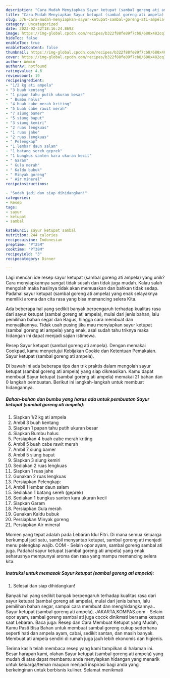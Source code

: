 ```yaml
---
description: "Cara Mudah Menyiapkan Sayur ketupat (sambal goreng ati ampela) yang Mantap"
title: "Cara Mudah Menyiapkan Sayur ketupat (sambal goreng ati ampela) yang Mantap"
slug: 376-cara-mudah-menyiapkan-sayur-ketupat-sambal-goreng-ati-ampela-yang-mantap
category: Uncategorized
date: 2023-02-22T18:16:24.869Z
image: https://img-global.cpcdn.com/recipes/b322f88fe89f7cb8/680x482cq70/sayur-ketupat-sambal-goreng-ati-ampela-foto-resep-utama.jpg
hideToc: false
enableToc: true
enableTocContent: false
thumbnail: https://img-global.cpcdn.com/recipes/b322f88fe89f7cb8/680x482cq70/sayur-ketupat-sambal-goreng-ati-ampela-foto-resep-utama.jpg
cover: https://img-global.cpcdn.com/recipes/b322f88fe89f7cb8/680x482cq70/sayur-ketupat-sambal-goreng-ati-ampela-foto-resep-utama.jpg
author: Admin
authorAv: notfound
ratingvalue: 4.6
reviewcount: 19
recipeingredient:
- "1/2 kg ati ampela"
- "3 buah kentang"
- "1 papan tahu putih ukuran besar"
- " Bumbu halus"
- "4 buah cabe merah kriting"
- "5 buah cabe rawit merah"
- "7 siung bamer"
- "5 siung baput"
- "3 siung kemiri"
- "2 ruas lengkuas"
- "1 ruas jahe"
- "2 ruas lengkuas"
- " Pelengkap"
- "1 lembar daun salam"
- "1 batang sereh geprek"
- "1 bungkus santen kara ukuran kecil"
- " Garam"
- " Gula merah"
- " Kaldu bubuk"
- " Minyak goreng"
- " Air mineral"
recipeinstructions:

- "Sudah jadi dan siap dihidangkan!"
categories:
- Resep
tags:
- sayur
- ketupat
- sambal

katakunci: sayur ketupat sambal 
nutrition: 244 calories
recipecuisine: Indonesian
preptime: "PT25M"
cooktime: "PT38M"
recipeyield: "3"
recipecategory: Dinner

---
```





Lagi mencari ide resep sayur ketupat (sambal goreng ati ampela) yang unik? Cara menyiapkannya sangat tidak susah dan tidak juga mudah. Kalau salah mengolah maka hasilnya tidak akan memuaskan dan bahkan tidak sedap. Padahal sayur ketupat (sambal goreng ati ampela) yang enak selayaknya memiliki aroma dan cita rasa yang bisa memancing selera Kita.





Ada beberapa hal yang sedikit banyak berpengaruh terhadap kualitas rasa dari sayur ketupat (sambal goreng ati ampela), mulai dari jenis bahan, lalu pemilihan bahan segar dan Bagus, hingga cara membuat dan menyajikannya. Tidak usah pusing jika mau menyiapkan sayur ketupat (sambal goreng ati ampela) yang enak,      asal sudah tahu triknya maka hidangan ini dapat menjadi sajian istimewa.














Resep Sayur ketupat (sambal goreng ati ampela). Dengan memakai Cookpad, kamu menyetujui Kebijakan Cookie dan Ketentuan Pemakaian. Sayur ketupat (sambal goreng ati ampela).






Di bawah ini ada beberapa tips dan trik praktis dalam mengolah sayur ketupat (sambal goreng ati ampela) yang siap dikreasikan. Kamu dapat membuat Sayur ketupat (sambal goreng ati ampela) memakai 21 bahan dan 0 langkah pembuatan. Berikut ini langkah-langkah untuk membuat hidangannya.

<!--inarticleads1-->

##### Bahan-bahan dan bumbu yang harus ada untuk pembuatan Sayur ketupat (sambal goreng ati ampela):

1. Siapkan 1/2 kg ati ampela
1. Ambil 3 buah kentang
1. Siapkan 1 papan tahu putih ukuran besar
1. Siapkan  Bumbu halus:
1. Persiapkan 4 buah cabe merah kriting
1. Ambil 5 buah cabe rawit merah
1. Ambil 7 siung bamer
1. Ambil 5 siung baput
1. Siapkan 3 siung kemiri
1. Sediakan 2 ruas lengkuas
1. Siapkan 1 ruas jahe
1. Gunakan 2 ruas lengkuas
1. Persiapkan  Pelengkap:
1. Ambil 1 lembar daun salam
1. Sediakan 1 batang sereh (geprek)
1. Sediakan 1 bungkus santen kara ukuran kecil
1. Siapkan  Garam
1. Persiapkan  Gula merah
1. Gunakan  Kaldu bubuk
1. Persiapkan  Minyak goreng
1. Persiapkan  Air mineral


Momen yang tepat adalah pada Lebaran Idul Fitri. Di mana semua keluarga berkumpul jadi satu, sambil menyantap ketupat, sambal goreng ati menjadi menu pelengkap wajib. COM - Selain opor ayam, sambal goreng sambal ati juga. Padahal sayur ketupat (sambal goreng ati ampela) yang enak seharusnya mempunyai aroma dan rasa yang mampu memancing selera kita. 

<!--inarticleads2-->

##### Instruksi untuk memasak Sayur ketupat (sambal goreng ati ampela):


1. Selesai dan siap dihidangkan!

Banyak hal yang sedikit banyak berpengaruh terhadap kualitas rasa dari sayur ketupat (sambal goreng ati ampela), mulai dari jenis bahan, lalu pemilihan bahan segar, sampai cara membuat dan menghidangkannya.. Sayur ketupat (sambal goreng ati ampela). JAKARTA,KOMPAS.com - Selain opor ayam, sambal goreng sambal ati juga cocok dinikmati bersama ketupat saat Lebaran. Baca juga: Resep dan Cara Membuat Ketupat yang Mudah, Kamu Pasti Bisa Bahan untuk membuat sambal goreng cukup sederhana seperti hati dan ampela ayam, cabai, sedikit santan, dan masih banyak. Membuat ati ampela sendiri di rumah juga jauh lebih ekonomis dan higienis. 

Terima kasih telah membaca resep yang kami tampilkan di halaman ini. Besar harapan kami, olahan Sayur ketupat (sambal goreng ati ampela) yang mudah di atas dapat membantu anda menyiapkan hidangan yang menarik untuk keluarga/teman maupun menjadi inspirasi bagi anda yang berkeinginan untuk berbisnis kuliner. Selamat menikmati
